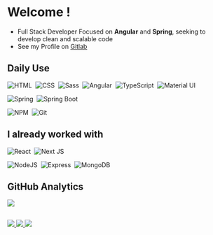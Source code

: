 # Welcome !

- Full Stack Developer Focused on **Angular** and **Spring**, seeking to develop clean and scalable code
- See my Profile on [Gitlab](https://gitlab.com/idomelo)

## Daily Use

![HTML](https://img.shields.io/badge/HTML-05122A?style=flat&logo=html5)&nbsp;
![CSS](https://img.shields.io/badge/CSS-05122A?style=flat&logo=css3&logoColor=blue)&nbsp;
![Sass](https://img.shields.io/badge/Sass-05122A?style=flat&logo=sass)&nbsp;
![Angular](https://img.shields.io/badge/Angular-05122A?style=flat&logo=angular&logoColor=red)&nbsp;
![TypeScript](https://img.shields.io/badge/-TypeScript-05122A?style=flat&logo=typescript)&nbsp;
![Material UI](https://img.shields.io/badge/Material%20UI-05122A?style=flat&logo=mui)&nbsp;

![Spring](https://img.shields.io/badge/Spring-05122A?style=flat&logo=spring)&nbsp;
![Spring Boot](https://img.shields.io/badge/Spring_Boot-05122A?style=flat&logo=spring-boot)&nbsp;

![NPM](https://img.shields.io/badge/npm-05122A?style=flat&logo=npm)&nbsp;
![Git](https://img.shields.io/badge/git-05122A?style=flat&logo=git)&nbsp;

## I already worked with

![React](https://img.shields.io/badge/React-05122A?style=flat&logo=react&logoColor=%2361DAFB)&nbsp;
![Next JS](https://img.shields.io/badge/Next-05122A?style=flat&logo=next.js)

![NodeJS](https://img.shields.io/badge/NodeJS-05122A?style=flat&logo=nodedotjs)&nbsp;
![Express](https://img.shields.io/badge/Express-05122A?style=flat&logo=express)&nbsp;
![MongoDB](https://img.shields.io/badge/MongoDB-05122A?style=flat&logo=mongodb)&nbsp;



## GitHub Analytics

<!-- <p align="left">
  <a href="#!">
    <img  src="https://github-readme-streak-stats.herokuapp.com?user=idomelo&theme=chartreuse-dark&date_format=j%20M%5B%20Y%5D"/>
  </a>
</p> -->
<p align="left">
  <a href="#!">
    <img src="https://github-readme-stats.vercel.app/api/?username=idomelo&count_private=true&show_icons=true&theme=chartreuse-dark"/>
<!--     <img src="https://github-readme-stats.vercel.app/api/top-langs/?username=idomelo&layout=compact&langs_count=8&theme=chartreuse-dark&hide=HCL"/> -->
  </a>
</p>
  
##

<div align="left">
  <a href = "https://gitlab.com/idomelo">
    <img src="https://img.shields.io/badge/GitLab-05122A?style=flat&logo=gitlab">
  </a>
  
  <a href = "mailto:idomelo123@gmail.com">
    <img src="https://img.shields.io/badge/idomelo123@gmail.com-05122A?style=flat&logo=gmail">
  </a>
  
  <a href="https://www.linkedin.com/in/idomelo">
    <img src="https://img.shields.io/badge/idomelo-05122A?style=flat&logo=linkedin">
  </a>

<!--   ![Snake animation](https://github.com/idomelo/idomelo/blob/output/github-contribution-grid-snake.svg) -->
</div>
